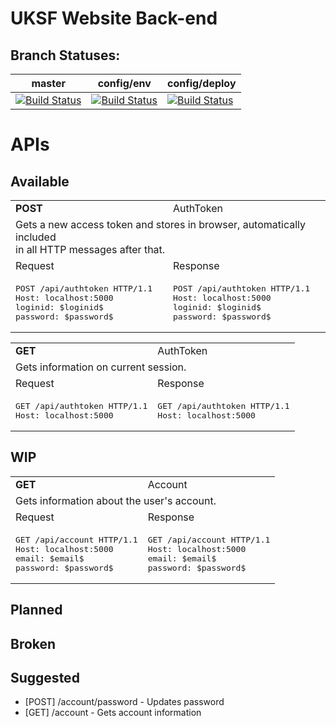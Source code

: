 # UKSF Website Back-end

## Branch Statuses:

|master|config/env|config/deploy|
|---|---|---|
|[![Build Status](https://travis-ci.org/uksf/website-backend.svg?branch=master)](https://travis-ci.org/uksf/website-backend)|[![Build Status](https://travis-ci.org/uksf/website-backend.svg?branch=config%2Fenv)](https://travis-ci.org/uksf/website-backend)|[![Build Status](https://travis-ci.org/uksf/website-backend.svg?branch=config%2Fdeploy)](https://travis-ci.org/uksf/website-backend)|
    
    
# APIs
## Available
<!-- API START -->
<table>
  <tr>
  <!-- Method -->
    <td><b>POST</b></td>
  <!-- Controller -->
    <td>AuthToken</td>
  </tr>
  <tr>
  <!-- Description -->
    <td colspan="2">Gets a new access token and stores in browser, automatically included<br/>in all HTTP messages after that.</td>
  </tr>
  <tr>
    <td>Request</td>
    <td>Response</td>
  </tr>
<tr>
<!-- Request -->
<td><pre>POST /api/authtoken HTTP/1.1
Host: localhost:5000
loginid: $loginid$
password: $password$</pre></td>
<!-- Response -->
<td><pre>POST /api/authtoken HTTP/1.1
Host: localhost:5000
loginid: $loginid$
password: $password$</pre></td>
</tr>
</table>
<!-- API END -->
<!-- API START -->
<table>
  <tr>
  <!-- Method -->
    <td><b>GET</b></td>
  <!-- Controller -->
    <td>AuthToken</td>
  </tr>
  <tr>
  <!-- Description -->
    <td colspan="2">Gets information on current session.</td>
  </tr>
  <tr>
    <td>Request</td>
    <td>Response</td>
  </tr>
<tr>
<!-- Request -->
<td><pre>GET /api/authtoken HTTP/1.1
Host: localhost:5000</pre></td>
<!-- Response -->
<td><pre>GET /api/authtoken HTTP/1.1
Host: localhost:5000</pre></td>
</tr>
</table>
<!-- API END -->

## WIP
<!-- API START -->
<table>
  <tr>
  <!-- Method -->
    <td><b>GET</b></td>
  <!-- Controller -->
    <td>Account</td>
  </tr>
  <tr>
  <!-- Description -->
    <td colspan="2">Gets information about the user's account.</td>
  </tr>
  <tr>
    <td>Request</td>
    <td>Response</td>
  </tr>
<tr>
<!-- Request -->
<td><pre>GET /api/account HTTP/1.1
Host: localhost:5000
email: $email$
password: $password$</pre></td>
<!-- Response -->
<td><pre>GET /api/account HTTP/1.1
Host: localhost:5000
email: $email$
password: $password$</pre></td>
</tr>
</table>
<!-- API END -->


## Planned

## Broken

## Suggested
- [POST] /account/password - Updates password
- [GET] /account - Gets account information
